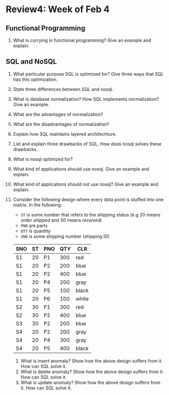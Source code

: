 # Review4: Week of Feb 4

## Functional Programming
1. What is currying in functional programming? Give an example and explain.

## SQL and NoSQL
1. What particular purpose SQL is optimized for? Give three ways that SQL has this optimization.
1. State three differences between SQL and nosql.
2. What is database normalization? How SQL implements normalization? Give an example.
3. What are the advantages of normalization?
4. What are the disadvantages of normalization?
5. Explain how SQL maintains layered architechture.
6. List and explain three drawbacks of SQL. How does nosql solves these drawbacks.
8. What is nosql optimized for?
9. What kind of applications should use nosql. Give an example and explain.
10. What kind of applications should not use nosql? Give an example and explain.
6. Consider the following design where every data point is stuffed into one matrix. In the following:
    + `ST` is some number that refers to the shipping status (e.g 20 means _order shipped_ and 30 means _received_)
    + `PNO` are parts
    + `QTY` is quantity
    + `SNO` is some shipping number (shipping ID)
    
     | SNO | ST | PNO | QTY | CLR   |
     |-----|----|-----|-----|-------|
     | S1  | 20 | P1  | 300 | red   |
     | S1  | 20 | P2  | 200 | blue  |
     | S1  | 20 | P2  | 400 | blue  |
     | S1  | 20 | P4  | 200 | gray  |
     | S1  | 20 | P5  | 100 | black |
     | S1  | 20 | P6  | 100 | white |
     | S2  | 30 | P1  | 300 | red   |
     | S2  | 30 | P2  | 400 | blue  |
     | S3  | 30 | P2  | 200 | blue  |
     | S4  | 20 | P2  | 200 | gray  |
     | S4  | 20 | P4  | 300 | gray  |
     | S4  | 20 | P5  | 400 | black |
 
    1. What is insert anomaly? Show how the above design suffers from it. How can SQL solve it.
    2. What is delete anomaly? Show how the above design suffers from it. How can SQL solve it.
    3. What is update anomaly? Show how the above design suffers from it. How can SQL solve it.

